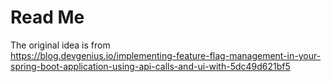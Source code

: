 # Read Me

The original idea is from  
https://blog.devgenius.io/implementing-feature-flag-management-in-your-spring-boot-application-using-api-calls-and-ui-with-5dc49d621bf5